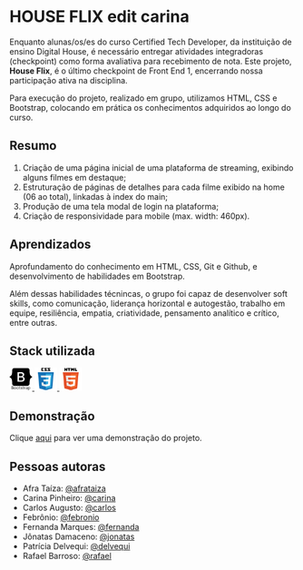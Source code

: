 # HOUSE FLIX edit carina

Enquanto alunas/os/es do curso Certified Tech Developer, da instituição de ensino Digital House, é necessário entregar atividades integradoras (checkpoint) como forma avaliativa para recebimento de nota. Este projeto, **House Flix**, é o último checkpoint de Front End 1, encerrando nossa participação ativa na disciplina.

Para execução do projeto, realizado em grupo, utilizamos HTML, CSS e Bootstrap, colocando em prática os conhecimentos adquiridos ao longo do curso.


## Resumo

1. Criação de uma página inicial de uma plataforma de streaming, exibindo alguns filmes em destaque;
2. Estruturação de páginas de detalhes para cada filme exibido na home (06 ao total), linkadas à index do main;
3. Produção de uma tela modal de login na plataforma;
4. Criação de responsividade para mobile (max. width: 460px).


## Aprendizados

Aprofundamento do conhecimento em HTML, CSS, Git e Github, e desenvolvimento de habilidades em Bootstrap.

Além dessas habilidades técnincas, o grupo foi capaz de desenvolver soft skills, como comunicação, liderança horizontal e autogestão, trabalho em equipe, resiliência, empatia, criatividade, pensamento analítico e crítico, entre outras.


## Stack utilizada

<p align="left"> <a href="https://getbootstrap.com" target="_blank" rel="noreferrer"> <img src="https://raw.githubusercontent.com/devicons/devicon/master/icons/bootstrap/bootstrap-plain-wordmark.svg" alt="bootstrap" width="40" height="40"/> </a> <a href="https://www.w3schools.com/css/" target="_blank" rel="noreferrer"> <img src="https://raw.githubusercontent.com/devicons/devicon/master/icons/css3/css3-original-wordmark.svg" alt="css3" width="40" height="40"/> </a> <a href="https://www.w3.org/html/" target="_blank" rel="noreferrer"> <img src="https://raw.githubusercontent.com/devicons/devicon/master/icons/html5/html5-original-wordmark.svg" alt="html5" width="40" height="40"/> </a> </p>


## Demonstração

Clique [aqui](https://jonsdamaceno.github.io/Checkpoint2-Frontedn1/index.html) para ver uma demonstração do projeto.


## Pessoas autoras

- Afra Taíza: [@afrataiza](https://www.github.com/afrataiza)
- Carina Pinheiro: [@carina](https://www.github.com/Carinapinheiro)
- Carlos Augusto: [@carlos](https://www.github.com/CarlosAugusto14)
- Febrônio: [@febronio](https://www.github.com/fba-boni)
- Fernanda Marques: [@fernanda](https://www.github.com/Fermqs)
- Jônatas Damaceno: [@jonatas](https://www.github.com/jonsdamaceno)
- Patrícia Delvequi: [@delvequi](https://www.github.com/delvequi)
- Rafael Barroso: [@rafael](https://www.github.com/barroso3b)

